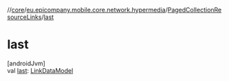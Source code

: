//[core](../../../index.md)/[eu.epicompany.mobile.core.network.hypermedia](../index.md)/[PagedCollectionResourceLinks](index.md)/[last](last.md)

# last

[androidJvm]\
val [last](last.md): [LinkDataModel](../-link-data-model/index.md)
